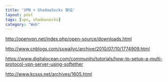 ```yaml
---
title: 'VPN + ShadowSocks 架设'
layout: post
tags: [vpn, shadowsocks]
category: "Web"
---
```

http://openvpn.net/index.php/open-source/downloads.html

http://www.cnblogs.com/sxwailyc/archive/2010/07/10/1774909.html

https://www.digitalocean.com/community/tutorials/how-to-setup-a-multi-protocol-vpn-server-using-softether

http://www.kcsss.net/archives/1605.html